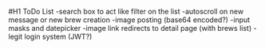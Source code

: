 #H1 ToDo List
-search box to act like filter on the list
-autoscroll on new message or new brew creation
-image posting (base64 encoded?)
-input masks and datepicker
-image link redirects to detail page (with brews list)
-legit login system (JWT?)

